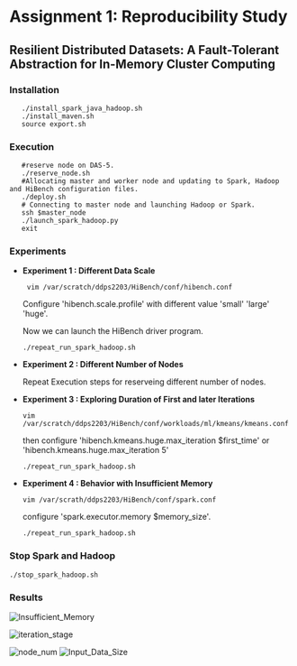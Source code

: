 # Assignment 1: Reproducibility Study
## Resilient Distributed Datasets: A Fault-Tolerant Abstraction for In-Memory Cluster Computing

### Installation
```
   ./install_spark_java_hadoop.sh
   ./install_maven.sh
   source export.sh
```
### Execution
```
   #reserve node on DAS-5.
   ./reserve_node.sh
   #Allocating master and worker node and updating to Spark, Hadoop and HiBench configuration files.
   ./deploy.sh
   # Connecting to master node and launching Hadoop or Spark.
   ssh $master_node
   ./launch_spark_hadoop.py
   exit
```

### Experiments
   + **Experiment 1 : Different Data Scale** 
   
      ` vim /var/scratch/ddps2203/HiBench/conf/hibench.conf`
      
      Configure 'hibench.scale.profile' with different value 'small' 'large' 'huge'.
      
      Now we can launch the HiBench driver program.
      
       `./repeat_run_spark_hadoop.sh `
      
   + **Experiment 2 : Different Number of Nodes** 
   
      Repeat Execution steps for reserveing different number of nodes. 
      
   + **Experiment 3 : Exploring Duration of First and later Iterations**
   
      `vim /var/scratch/ddps2203/HiBench/conf/workloads/ml/kmeans/kmeans.conf`
      
      then configure 'hibench.kmeans.huge.max_iteration		$first_time' or 'hibench.kmeans.huge.max_iteration		5'
      
       `./repeat_run_spark_hadoop.sh `
      
   + **Experiment 4 : Behavior with Insufficient Memory**  
   
      `vim /var/scrath/ddps2203/HiBench/conf/spark.conf`
      
      configure 'spark.executor.memory  $memory_size'.
      
       `./repeat_run_spark_hadoop.sh `

    
### Stop Spark and Hadoop 
  `./stop_spark_hadoop.sh`

### Results

![Insufficient_Memory](https://user-images.githubusercontent.com/91846976/201238738-b02af4e3-b545-49a1-b38b-21f7b88631bc.png)

   ![iteration_stage](https://user-images.githubusercontent.com/91846976/201238744-8582a0d7-0cbe-4bac-9b03-e23ce7a297fc.png)

![node_num](https://user-images.githubusercontent.com/91846976/201238747-36cb2126-7b15-4c25-bc6c-fb47157f507d.png)
![Input_Data_Size](https://user-images.githubusercontent.com/91846976/201238751-8b76dd7e-6c08-4914-9b1c-c58afa00cf0f.png)
